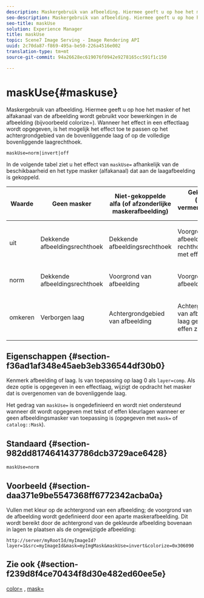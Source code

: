```yaml
---
description: Maskergebruik van afbeelding. Hiermee geeft u op hoe het masker of het alfakanaal van de afbeelding wordt gebruikt voor bewerkingen in de afbeelding (bijvoorbeeld colorize=). Wanneer het effect in een effectlaag wordt opgegeven, is het mogelijk het effect toe te passen op het achtergrondgebied van de bovenliggende laag of op de volledige bovenliggende laagrechthoek.
seo-description: Maskergebruik van afbeelding. Hiermee geeft u op hoe het masker of het alfakanaal van de afbeelding wordt gebruikt voor bewerkingen in de afbeelding (bijvoorbeeld colorize=). Wanneer het effect in een effectlaag wordt opgegeven, is het mogelijk het effect toe te passen op het achtergrondgebied van de bovenliggende laag of op de volledige bovenliggende laagrechthoek.
seo-title: maskUse
solution: Experience Manager
title: maskUse
topic: Scene7 Image Serving - Image Rendering API
uuid: 2c70da87-f869-495a-be50-226a4516e002
translation-type: tm+mt
source-git-commit: 94a26628ec619076f0942e9278165cc591f1c150

---
```



# maskUse{#maskuse}

Maskergebruik van afbeelding. Hiermee geeft u op hoe het masker of het alfakanaal van de afbeelding wordt gebruikt voor bewerkingen in de afbeelding (bijvoorbeeld colorize=). Wanneer het effect in een effectlaag wordt opgegeven, is het mogelijk het effect toe te passen op het achtergrondgebied van de bovenliggende laag of op de volledige bovenliggende laagrechthoek.

`maskUse=norm|invert|off`

In de volgende tabel ziet u het effect van `maskUse=` afhankelijk van de beschikbaarheid en het type masker (alfakanaal) dat aan de laagafbeelding is gekoppeld.

<table id="table_B765F6A765F548948531AF26DA0B4360"> 
 <thead> 
  <tr> 
   <th class="entry"> <b> Waarde</b> </th> 
   <th class="entry"> <b> Geen masker</b> </th> 
   <th class="entry"> <b> Niet-gekoppelde alfa (of afzonderlijke maskerafbeelding)</b> </th> 
   <th class="entry"> <b> Gekoppelde (vooraf vermenigvuldigde) alfa</b> </th> 
  </tr> 
 </thead>
 <tbody> 
  <tr> 
   <td> <p> <span class="codeph"> uit </span> </p> </td> 
   <td> <p> Dekkende afbeeldingsrechthoek </p> </td> 
   <td> <p> Dekkende afbeeldingsrechthoek </p> </td> 
   <td> <p> Voorgrond van afbeelding boven rechthoek gevuld met effen zwart </p> </td> 
  </tr> 
  <tr> 
   <td> <p> <span class="codeph"> norm </span> </p> </td> 
   <td> <p> Dekkende afbeeldingsrechthoek </p> </td> 
   <td> <p> Voorgrond van afbeelding </p> </td> 
   <td> <p> Voorgrond van afbeelding of laag </p> </td> 
  </tr> 
  <tr> 
   <td> <p> <span class="codeph"> omkeren </span> </p> </td> 
   <td> <p> Verborgen laag </p> </td> 
   <td> <p> Achtergrondgebied van afbeelding </p> </td> 
   <td> <p> Achtergrondgebied van afbeelding of laag gevuld met effen zwart </p> </td> 
  </tr> 
 </tbody> 
</table>

## Eigenschappen {#section-f36ad1af348e45aeb3eb336544df30b0}

Kenmerk afbeelding of laag. Is van toepassing op laag 0 als `layer=comp`. Als deze optie is opgegeven in een effectlaag, wijzigt de opdracht het masker dat is overgenomen van de bovenliggende laag.

Het gedrag van `maskUse=` is ongedefinieerd en wordt niet ondersteund wanneer dit wordt opgegeven met tekst of effen kleurlagen wanneer er geen afbeeldingsmasker van toepassing is (opgegeven met `mask=` of `catalog::Mask`).

## Standaard {#section-982dd8174641437786dcb3729ace6428}

`maskUse=norm`

## Voorbeeld {#section-daa371e9be5547368ff6772342acba0a}

Vullen met kleur op de achtergrond van een afbeelding; de voorgrond van de afbeelding wordt gedefinieerd door een aparte maskerafbeelding. Dit wordt bereikt door de achtergrond van de gekleurde afbeelding bovenaan in lagen te plaatsen als de ongewijzigde afbeelding:

`http://server/myRootId/myImageId?layer=1&src=myImageId&mask=myImgMask&maskUse=invert&colorize=0x306090`

## Zie ook {#section-f239d8f4ce70434f8d30e482ed60ee5e}

[color=](/help/aem-is-ir-api/is-api/http-ref/image-serving-api-ref/c-http-protocol-reference/c-data-types/r-is-http-color.md) , [mask=](../../../../../is-api/http-ref/image-serving-api-ref/c-http-protocol-reference/c-command-reference/r-mask.md#reference-922254e027404fb890b850e2723ee06e)
